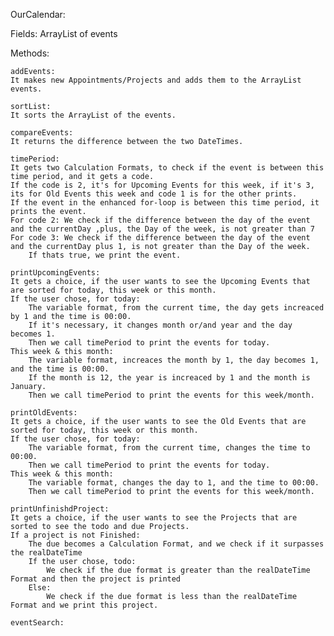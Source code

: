 OurCalendar:

Fields:
    ArrayList of events

Methods:
    
    addEvents: 
    It makes new Appointments/Projects and adds them to the ArrayList events.

    sortList:
    It sorts the ArrayList of the events.

    compareEvents:
    It returns the difference between the two DateTimes.

    timePeriod:
    It gets two Calculation Formats, to check if the event is between this time period, and it gets a code.
    If the code is 2, it's for Upcoming Events for this week, if it's 3, its for Old Events this week and code 1 is for the other prints.
    If the event in the enhanced for-loop is between this time period, it prints the event.
    For code 2: We check if the difference between the day of the event and the currentDay ,plus, the Day of the week, is not greater than 7
    For code 3: We check if the difference between the day of the event and the currentDay plus 1, is not greater than the Day of the week.
        If thats true, we print the event.

    printUpcomingEvents:
    It gets a choice, if the user wants to see the Upcoming Events that are sorted for today, this week or this month.
    If the user chose, for today:
        The variable format, from the current time, the day gets increaced by 1 and the time is 00:00.
        If it's necessary, it changes month or/and year and the day becomes 1.
        Then we call timePeriod to print the events for today.
    This week & this month:
        The variable format, increaces the month by 1, the day becomes 1, and the time is 00:00.
        If the month is 12, the year is increaced by 1 and the month is January.
        Then we call timePeriod to print the events for this week/month.

    printOldEvents:
    It gets a choice, if the user wants to see the Old Events that are sorted for today, this week or this month.
    If the user chose, for today:
        The variable format, from the current time, changes the time to 00:00.
        Then we call timePeriod to print the events for today.
    This week & this month:
        The variable format, changes the day to 1, and the time to 00:00.
        Then we call timePeriod to print the events for this week/month.

    printUnfinishdProject:
    It gets a choice, if the user wants to see the Projects that are sorted to see the todo and due Projects.
    If a project is not Finished:
        The due becomes a Calculation Format, and we check if it surpasses the realDateTime
        If the user chose, todo:
            We check if the due format is greater than the realDateTime Format and then the project is printed
        Else:
            We check if the due format is less than the realDateTime Format and we print this project.

    eventSearch:

